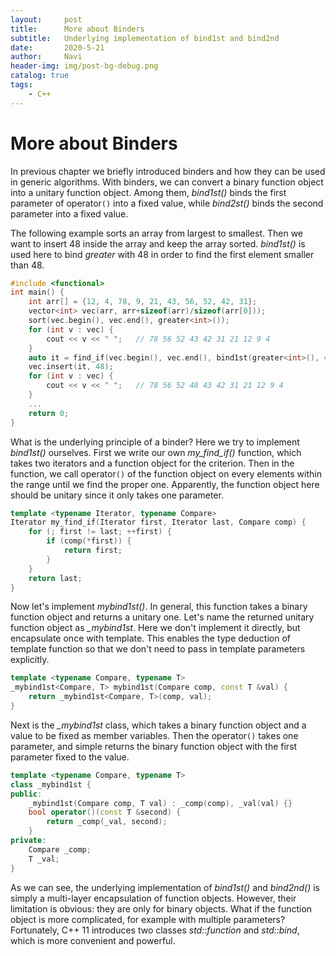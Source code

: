 ```yaml
---
layout:     post
title:      More about Binders
subtitle:   Underlying implementation of bind1st and bind2nd
date:       2020-5-21
author:     Navi
header-img: img/post-bg-debug.png
catalog: true
tags:
    - C++
---
```


# More about Binders

In previous chapter we briefly introduced binders and how they can be used in generic algorithms. With binders, we can convert a binary function object into a unitary function object. Among them, *bind1st()* binds the first parameter of operator`()` into a fixed value, while *bind2st()* binds the second parameter into a fixed value.

The following example sorts an array from largest to smallest. Then we want to insert 48 inside the array and keep the array sorted. *bind1st()* is used here to bind  *greater* with 48 in order to find the first element smaller than 48.

```cpp
#include <functional>
int main() {
    int arr[] = {12, 4, 78, 9, 21, 43, 56, 52, 42, 31};
    vector<int> vec(arr, arr+sizeof(arr)/sizeof(arr[0]));
    sort(vec.begin(), vec.end(), greater<int>());
    for (int v : vec) {
        cout << v << " ";	// 78 56 52 43 42 31 21 12 9 4
    }
    auto it = find_if(vec.begin(), vec.end(), bind1st(greater<int>(), 48));
    vec.insert(it, 48);
    for (int v : vec) {
        cout << v << " ";	// 78 56 52 48 43 42 31 21 12 9 4
    }
    ...
    return 0;
}
```

What is the underlying principle of a binder? Here we try to implement *bind1st()* ourselves. First we write our own *my_find_if()* function, which takes two iterators and a function object for the criterion. Then in the function, we call operator`()` of the function object on every elements within the range until we find the proper one. Apparently, the function object here should be unitary since it only takes one parameter.

```cpp
template <typename Iterator, typename Compare>
Iterator my_find_if(Iterator first, Iterator last, Compare comp) {
    for (; first != last; ++first) {
        if (comp(*first)) {
            return first;
        }
    }
    return last;
}
```

Now let's implement *mybind1st()*. In general, this function takes a binary function object and returns a unitary one. Let's name the returned unitary function object as *_mybind1st*. Here we don't implement it directly, but encapsulate once with template. This enables the type deduction of template function so that we don't need to pass in template parameters explicitly.

```cpp
template <typename Compare, typename T>
_mybind1st<Compare, T> mybind1st(Compare comp, const T &val) {
    return _mybind1st<Compare, T>(comp, val);
}
```

Next is the *_mybind1st* class, which takes a binary function object and a value to be fixed as member variables. Then the operator`()` takes one parameter, and simple returns the binary function object with the first parameter fixed to the value.

```cpp
template <typename Compare, typename T>
class _mybind1st {
public:
    _mybind1st(Compare comp, T val) : _comp(comp), _val(val) {}
    bool operator()(const T &second) {
        return _comp(_val, second);
    }
private:
    Compare _comp;
    T _val;
}
```

As we can see, the underlying implementation of *bind1st()* and *bind2nd()* is simply a multi-layer encapsulation of function objects. However, their limitation is obvious: they are only for binary objects. What if the function object is more complicated, for example with multiple parameters? Fortunately, C++ 11 introduces two classes *std::function* and *std::bind*, which is more convenient and powerful. 

